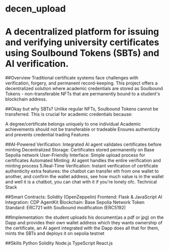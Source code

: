 # decen_upload
# A decentralized platform for issuing and verifying university certificates using Soulbound Tokens (SBTs) and AI verification.
##Overview
Traditional certificate systems face challenges with verification, forgery, and permanent record-keeping. This project offers a decentralized solution where academic credentials are stored as Soulbound Tokens - non-transferable NFTs that are permanently bound to a student's blockchain address.

##Okay but why SBTs?
Unlike regular NFTs, Soulbound Tokens cannot be transferred. This is crucial for academic credentials because:

A degree/certificate belongs uniquely to one individual
Academic achievements should not be transferable or tradeable
Ensures authenticity and prevents credential trading
Features

##AI-Powered Verification: Integrated AI agent validates certificates before minting
Decentralized Storage: Certificates stored permanently on Base Sepolia network
User-Friendly Interface: Simple upload process for certificates
Automated Minting: AI agent handles the entire verification and minting process
5.Real-Time Verification: Instant verification of certificate authenticity
extra features: the chatbot can transfer eth from one wallet to another, and confirm the wallet address, see how much value is in the wallet and well it is a chatbot, you can chat with it if you're lonely ofc.
Technical Stack

##Smart Contracts: Solidity (OpenZeppelin)
Frontend: Flask & JavaScript
AI Integration: CDP AgentKit
Blockchain: Base Sepolia Network
Token Standard: ERC721 with Soulbound modification (ERC5192)

##Implementation:
the student uploads his document(as a pdf or jpg) on the Dapp and provides their own wallet address which they wants ownership of the certificate, an AI agent integrated with the Dapp does all that for them, mints the SBTs and deploys it on sepolia testnet

##Skills
Python
Solidity
Node.js
TypeScript
React.js